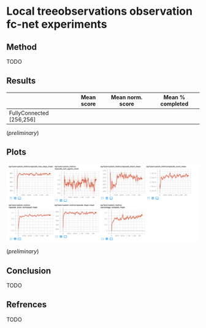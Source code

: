 # Local treeobservations observation fc-net experiments

## Method

TODO

## Results

|            | Mean score | Mean norm. score | Mean % completed|
| ---------- |:----------:|:----------------:|:---------------:|
| FullyConnected [256,256] |   |             |               |

(*preliminary*)

## Plots

![](plots/fc_256.png)

(*preliminary*)

## Conclusion

TODO

## Refrences

TODO
